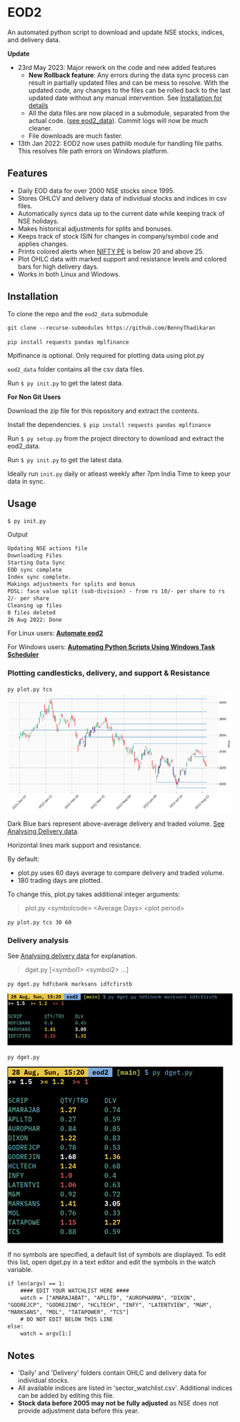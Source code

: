 # EOD2

An automated python script to download and update NSE stocks, indices, and delivery data.

**Update**

- 23rd May 2023: Major rework on the code and new added features
  - **New Rollback feature**: Any errors during the data sync process can result in partially updated files and can be mess to resolve. With the updated code, any changes to the files can be rolled back to the last updated date without any manual intervention. See [Installation for details](#installation)
  - All the data files are now placed in a submodule, separated from the actual code. ([see eod2_data](https://github.com/BennyThadikaran/eod2_data)). Commit logs will now be much cleaner.
  - File downloads are much faster.
- 13th Jan 2022: EOD2 now uses pathlib module for handling file paths. This resolves file path errors on Windows platform.

## Features

- Daily EOD data for over 2000 NSE stocks since 1995.
- Stores OHLCV and delivery data of individual stocks and indices in csv files.
- Automatically syncs data up to the current date while keeping track of NSE holidays.
- Makes historical adjustments for splits and bonuses.
- Keeps track of stock ISIN for changes in company/symbol code and applies changes.
- Prints colored alerts when [NIFTY PE](https://www.samco.in/knowledge-center/articles/nifty-50-pe-ratio/) is below 20 and above 25.
- Plot OHLC data with marked support and resistance levels and colored bars for high delivery days.
- Works in both Linux and Windows.

## Installation

To clone the repo and the `eod2_data` submodule

```
git clone --recurse-submodules https://github.com/BennyThadikaran

pip install requests pandas mplfinance
```

Mplfinance is optional. Only required for plotting data using plot.py

`eod2_data` folder contains all the csv data files.

Run `$ py init.py` to get the latest data.

**For Non Git Users**

Download the zip file for this repository and extract the contents.

Install the dependencies.
`$ pip install requests pandas mplfinance`

Run `$ py setup.py` from the project directory to download and extract the eod2_data.

Run `$ py init.py` to get the latest data.

Ideally run `init.py` daily or atleast weekly after 7pm India Time to keep your data in sync.

## Usage

`$ py init.py`

Output

```
Updating NSE actions file
Downloading Files
Starting Data Sync
EOD sync complete
Index sync complete.
Makings adjustments for splits and bonus
PDSL: face value split (sub-division) - from rs 10/- per share to rs 2/- per share
Cleaning up files
0 files deleted
26 Aug 2022: Done
```

For Linux users: **[Automate eod2](/automate.md)**

For Windows users: **[Automating Python Scripts Using Windows Task Scheduler ](https://www.shortautomaton.com/automating-python-scripts-using-windows-task-scheduler/)**

### Plotting candlesticks, delivery, and support & Resistance

`py plot.py tcs`
![plot screenshot](/images/plot.png)

Dark Blue bars represent above-average delivery and traded volume.
[See Analysing Delivery data](delivery-analysis.md).

Horizontal lines mark support and resistance.

By default:

- plot.py uses 60 days average to compare delivery and traded volume.
- 180 trading days are plotted.

To change this, plot.py takes additional integer arguments:

> plot.py \<symbolcode\> \<Average Days\> \<plot period\>

`py plot.py tcs 30 60`

### Delivery analysis

See [Analysing delivery data](delivery-analysis.md) for explanation.

> dget.py [\<symbol1\> \<symbol2\> ...]

`py dget.py hdfcbank marksans idfcfirstb`

![screenshot](/images/dget-args.png)

`py dget.py`

![screenshot](/images/dget.png)

If no symbols are specified, a default list of symbols are displayed.
To edit this list, open dget.py in a text editor and edit the symbols in the watch variable.

```
if len(argv) == 1:
    #### EDIT YOUR WATCHLIST HERE ####
    watch = ["AMARAJABAT", "APLLTD", "AUROPHARMA", "DIXON", "GODREJCP", "GODREJIND", "HCLTECH", "INFY", "LATENTVIEW", "M&M", "MARKSANS", "MOL", "TATAPOWER", "TCS"]
    # DO NOT EDIT BELOW THIS LINE
else:
    watch = argv[1:]
```

## Notes

- 'Daily' and 'Delivery' folders contain OHLC and delivery data for individual stocks.
- All available indices are listed in 'sector_watchlist.csv'. Additional indices can be added by editing this file.
- **Stock data before 2005 may not be fully adjusted** as NSE does not provide adjustment data before this year.
